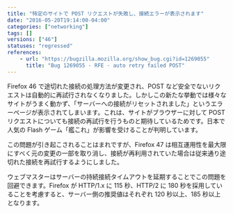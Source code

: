 ```yaml
---
title: "特定のサイトで POST リクエストが失敗し、接続エラーが表示されます"
date: "2016-05-20T19:14:00-04:00"
categories: ["networking"]
tags: []
versions: ["46"]
statuses: "regressed"
references:
    - url: "https://bugzilla.mozilla.org/show_bug.cgi?id=1269055"
      title: "Bug 1269055 - RFE - auto retry failed POST"
---
```

Firefox 46 で途切れた接続の処理方法が変更され、POST など安全でないリクエストは自動的に再試行されなくなりました。しかしこの新たな挙動では様々なサイトがうまく動かず、「サーバーへの接続がリセットされました」というエラーページが表示されてしまいます。これは、サイトがブラウザーに対して POST リクエストについても接続の再試行を行うものと期待しているためです。日本で人気の Flash ゲーム「艦これ」が影響を受けることが判明しています。

この問題が引き起こされることはまれですが、Firefox 47 は相互運用性を最大限にすべく元の変更の一部を取り消し、接続が再利用されていた場合は従来通り途切れた接続を再試行するようにしました。

ウェブマスターはサーバーの持続接続タイムアウトを延期することでこの問題を回避できます。Firefox が HTTP/1.x に 115 秒、HTTP/2 に 180 秒を採用していることを考慮すると、サーバー側の推奨値はそれぞれ 120 秒以上、185 秒以上となります。
